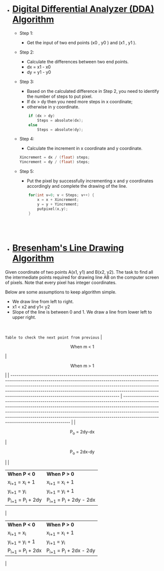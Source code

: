 - # [Digital Differential Analyzer (DDA) Algorithm](https://github.com/sthsuyash/C-projects/blob/main/Computer_Graphics/Scan_Conversion_Algorithm/DDA.cpp)

    - Step 1:
        - Get the input of two end points (x0 , y0 ) and (x1 , y1 ).

    - Step 2:
        - Calculate the differences between two end points.
        - dx = x1 - x0
        - dy = y1 - y0

    - Step 3:
        - Based on the calculated difference in Step 2, you need to identify the number of steps to put pixel.
        - If dx > dy then you need more steps in x coordinate;
        - otherwise in y coordinate.

        ```C
            if (dx > dy)
                Steps = absolute(dx);
            else
                Steps = absolute(dy);
        ```

    - Step 4:
        - Calculate the increment in x coordinate and y coordinate.
        ```C
        Xincrement = dx / (float) steps;
        Yincrement = dy / (float) steps;
        ```

    - Step 5:
        - Put the pixel by successfully incrementing x and y coordinates accordingly and complete the drawing of the line.

        ```C
            for(int v=0; v < Steps; v++) {
                x = x + Xincrement;
                y = y + Yincrement;
                putpixel(x,y);
            }
        ```
<br/><br/>
- # [Bresenham's Line Drawing Algorithm](https://github.com/sthsuyash/C-projects/blob/main/Computer_Graphics/Scan_Conversion_Algorithm/Bresenham.cpp)


Given coordinate of two points A(x1, y1) and B(x2, y2).
The task to find all the intermediate points required for drawing line AB on the computer screen of pixels.
Note that every pixel has integer coordinates.

Below are some assumptions to keep algorithm simple.
 - We draw line from left to right.
 - x1 < x2 and y1< y2
 - Slope of the line is between 0 and 1. We draw a line from lower left to upper right.

<br/><br/>
`Table to check the next point from previous`
| <p align="center">When m < 1</p>                                                                                                                                                                                                                                                                                                                                                | <p align="center">When m > 1 </p>                                                                                                                                                                                                                                                                                                                                           |
| ------------------------------------------------------------------------------------------------------------------------------------------------------------------------------------------------------------------------------------------------------------------------------------------------------------------------------------------------------------------------------- | --------------------------------------------------------------------------------------------------------------------------------------------------------------------------------------------------------------------------------------------------------------------------------------------------------------------------------------------------------------------------- |
| <p align="center">P<sub>o</sub> = 2dy-dx </p>                                                                                                                                                                                                                                                                                                                                   | <p align="center">P<sub>o</sub> = 2dx-dy </p>                                                                                                                                                                                                                                                                                                                               |
| <table><tr><td>**When P < 0**</td><td>**When P > 0**</td></tr><tr><td>x<sub>i+1</sub> = x<sub>i</sub> + 1</td><td>x<sub>i+1</sub> = x<sub>i</sub> + 1</td></tr><tr><td>y<sub>i+1</sub> = y<sub>i</sub></td><td>y<sub>i+1</sub> = y<sub>i</sub> + 1</td></tr><tr><td>P<sub>i+1</sub> = P<sub>i</sub> + 2dy</td><td>P<sub>i+1</sub> = P<sub>i</sub> + 2dy - 2dx</td></tr></table> | <table><tr><td>**When P < 0**</td><td>**When P > 0**</td></tr><tr><td>x<sub>i+1</sub> = x<sub>i</sub></td><td>x<sub>i+1</sub> = x<sub>i</sub> + 1</td></tr><tr><td>y<sub>i+1</sub> = y<sub>i</sub> + 1</td><td>y<sub>i+1</sub> = y<sub>i</sub></td></tr><tr><td>P<sub>i+1</sub> = P<sub>i</sub> + 2dx</td><td>P<sub>i+1</sub> = P<sub>i</sub> + 2dx - 2dy</td></tr></table> |
